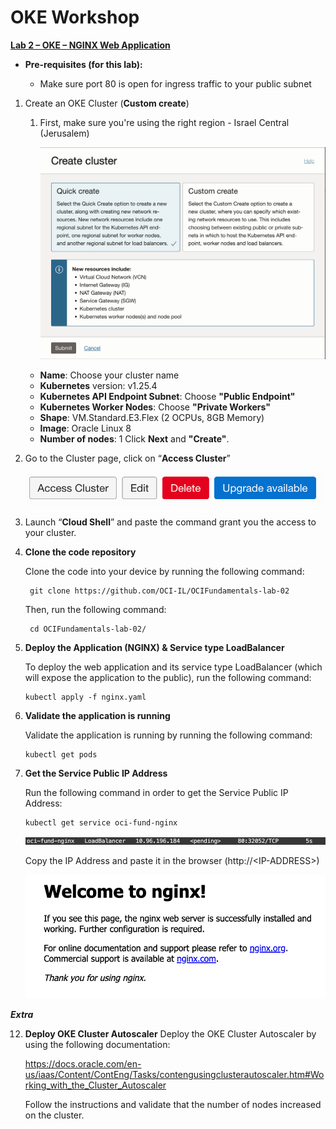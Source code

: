 # OKE Workshop


<ins>**Lab 2 – OKE – NGINX Web Application** </ins>

- **Pre-requisites (for this lab):**

    * Make sure port 80 is open for ingress traffic to your public subnet


1. Create an OKE Cluster (**Custom create**)

   1. First, make sure you're using the right region - Israel Central (Jerusalem)

      ![drawing](./img/cluster_creation.png)

    -	**Name**: Choose your cluster name
    -	**Kubernetes** version: v1.25.4
    -	**Kubernetes API Endpoint Subnet**: Choose **"Public Endpoint"**
    -	**Kubernetes Worker Nodes**: Choose **"Private Workers"**
    -	**Shape**: VM.Standard.E3.Flex (2 OCPUs, 8GB Memory)
    -	**Image**: Oracle Linux 8
    -	**Number of nodes**: 1
    Click **Next** and **"Create"**.


2. Go to the Cluster page, click on “**Access Cluster**”

      ![drawing](./img/access_cluster.png)


3.	Launch “**Cloud Shell**” and paste the command grant you the access to your cluster.


5. **Clone the code repository**

    Clone the code into your device by running the following command:

        git clone https://github.com/OCI-IL/OCIFundamentals-lab-02

    Then, run the following command:

        cd OCIFundamentals-lab-02/


6.	**Deploy the Application (NGINX) & Service type LoadBalancer**

    To deploy the web application and its service type LoadBalancer (which will expose the application to the public), run the following command:

        kubectl apply -f nginx.yaml


7.	**Validate the application is running**

    Validate the application is running by running the following command:

        kubectl get pods


8.	**Get the Service Public IP Address**

    Run the following command in order to get the Service Public IP Address:

        kubectl get service oci-fund-nginx

    ![drawing](./img/oci_fund_nginx.png)
 
    Copy the IP Address and paste it in the browser (http://<IP-ADDRESS\>)

    ![drawing](./img/welcome_to_nginx.png)



***Extra***

12.	**Deploy OKE Cluster Autoscaler**
    Deploy the OKE Cluster Autoscaler by using the following documentation:
    
    https://docs.oracle.com/en-us/iaas/Content/ContEng/Tasks/contengusingclusterautoscaler.htm#Working_with_the_Cluster_Autoscaler

	Follow the instructions and validate that the number of nodes increased on the cluster.